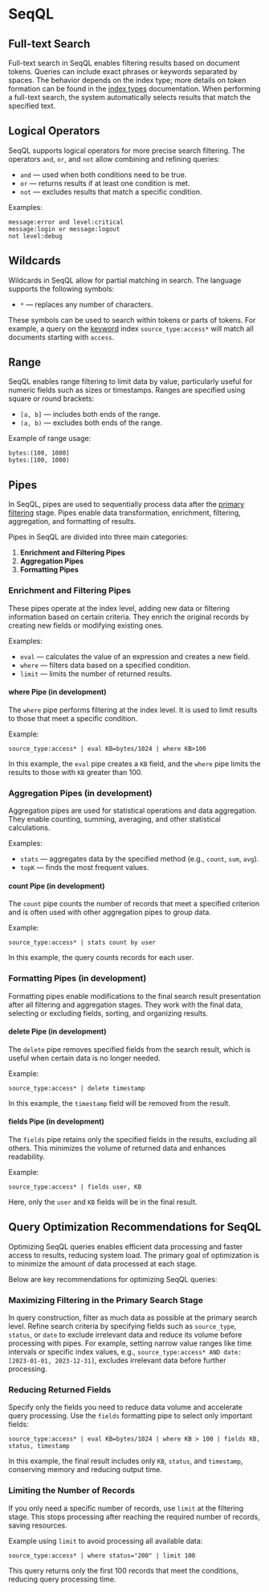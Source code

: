 # SeqQL

## Full-text Search

Full-text search in SeqQL enables filtering results based on document tokens. Queries can include exact phrases or
keywords separated by spaces. The behavior depends on the index type; more details on token formation can be found in
the [index types](docs/index.md) documentation. When performing a full-text search, the system automatically selects
results that match the specified text.

## Logical Operators

SeqQL supports logical operators for more precise search filtering. The operators `and`, `or`, and `not` allow combining
and refining queries:

- `and` — used when both conditions need to be true.
- `or` — returns results if at least one condition is met.
- `not` — excludes results that match a specific condition.

Examples:

```plaintext
message:error and level:critical
message:login or message:logout
not level:debug
```

## Wildcards

Wildcards in SeqQL allow for partial matching in search. The language supports the following symbols:

- `*` — replaces any number of characters.

These symbols can be used to search within tokens or parts of tokens. For example, a query on
the [keyword](index.md#keyword) index `source_type:access*` will match all documents starting with `access`.

## Range

SeqQL enables range filtering to limit data by value, particularly useful for numeric fields such as sizes or
timestamps. Ranges are specified using square or round brackets:

- `[a, b]` — includes both ends of the range.
- `(a, b)` — excludes both ends of the range.

Example of range usage:

```plaintext
bytes:(100, 1000]
bytes:[100, 1000)
```

## Pipes

In SeqQL, pipes are used to sequentially process data after the [primary filtering](#full-text-search) stage. Pipes
enable data transformation, enrichment, filtering, aggregation, and formatting of results.

Pipes in SeqQL are divided into three main categories:

1. **Enrichment and Filtering Pipes**
2. **Aggregation Pipes**
3. **Formatting Pipes**

### Enrichment and Filtering Pipes

These pipes operate at the index level, adding new data or filtering information based on certain criteria. They enrich
the original records by creating new fields or modifying existing ones.

Examples:

- `eval` — calculates the value of an expression and creates a new field.
- `where` — filters data based on a specified condition.
- `limit` — limits the number of returned results.

#### where Pipe (in development)

The `where` pipe performs filtering at the index level. It is used to limit results to those that meet a specific
condition.

Example:

```plaintext
source_type:access* | eval KB=bytes/1024 | where KB>100
```

In this example, the `eval` pipe creates a `KB` field, and the `where` pipe limits the results to those with `KB`
greater than 100.

### Aggregation Pipes (in development)

Aggregation pipes are used for statistical operations and data aggregation. They enable counting, summing, averaging,
and other statistical calculations.

Examples:

- `stats` — aggregates data by the specified method (e.g., `count`, `sum`, `avg`).
- `topK` — finds the most frequent values.

#### count Pipe (in development)

The `count` pipe counts the number of records that meet a specified criterion and is often used with other aggregation
pipes to group data.

Example:

```plaintext
source_type:access* | stats count by user
```

In this example, the query counts records for each user.

### Formatting Pipes (in development)

Formatting pipes enable modifications to the final search result presentation after all filtering and aggregation
stages. They work with the final data, selecting or excluding fields, sorting, and organizing results.

#### delete Pipe (in development)

The `delete` pipe removes specified fields from the search result, which is useful when certain data is no longer
needed.

Example:

```plaintext
source_type:access* | delete timestamp
```

In this example, the `timestamp` field will be removed from the result.

#### fields Pipe (in development)

The `fields` pipe retains only the specified fields in the results, excluding all others. This minimizes the volume of
returned data and enhances readability.

Example:

```plaintext
source_type:access* | fields user, KB
```

Here, only the `user` and `KB` fields will be in the final result.

## Query Optimization Recommendations for SeqQL

Optimizing SeqQL queries enables efficient data processing and faster access to results, reducing system load. The
primary goal of optimization is to minimize the amount of data processed at each stage.

Below are key recommendations for optimizing SeqQL queries:

### Maximizing Filtering in the Primary Search Stage

In query construction, filter as much data as possible at the primary search level. Refine search criteria by specifying
fields such as `source_type`, `status`, or `date` to exclude irrelevant data and reduce its volume before processing
with pipes. For example, setting narrow value ranges like time intervals or specific index values,
e.g., `source_type:access* AND date:[2023-01-01, 2023-12-31]`, excludes irrelevant data before further processing.

### Reducing Returned Fields

Specify only the fields you need to reduce data volume and accelerate query processing. Use the `fields` formatting pipe
to select only important fields:

```plaintext
source_type:access* | eval KB=bytes/1024 | where KB > 100 | fields KB, status, timestamp
```

In this example, the final result includes only `KB`, `status`, and `timestamp`, conserving memory and reducing output
time.

### Limiting the Number of Records

If you only need a specific number of records, use `limit` at the filtering stage. This stops processing after reaching
the required number of records, saving resources.

Example using `limit` to avoid processing all available data:

```plaintext
source_type:access* | where status="200" | limit 100
```

This query returns only the first 100 records that meet the conditions, reducing query processing time.
